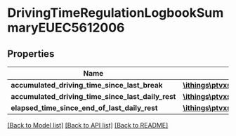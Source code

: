 # DrivingTimeRegulationLogbookSummaryEUEC5612006

## Properties
Name | Type | Description | Notes
------------ | ------------- | ------------- | -------------
**accumulated_driving_time_since_last_break** | [**\ithings\ptvxserver\model\Duration**](Duration.md) |  | [optional] 
**accumulated_driving_time_since_last_daily_rest** | [**\ithings\ptvxserver\model\Duration**](Duration.md) |  | [optional] 
**elapsed_time_since_end_of_last_daily_rest** | [**\ithings\ptvxserver\model\Duration**](Duration.md) |  | [optional] 

[[Back to Model list]](../../README.md#documentation-for-models) [[Back to API list]](../../README.md#documentation-for-api-endpoints) [[Back to README]](../../README.md)

